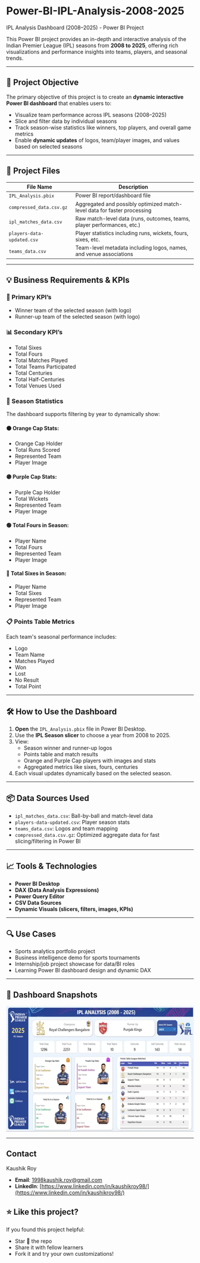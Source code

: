 # Power-BI-IPL-Analysis-2008-2025

IPL Analysis Dashboard (2008–2025) - Power BI Project

This Power BI project provides an in-depth and interactive analysis of the Indian Premier League (IPL) seasons from **2008 to 2025**, offering rich visualizations and performance insights into teams, players, and seasonal trends.

---

## 📌 Project Objective

The primary objective of this project is to create an **dynamic interactive Power BI dashboard** that enables users to:
- Visualize team performance across IPL seasons (2008–2025)
- Slice and filter data by individual seasons
- Track season-wise statistics like winners, top players, and overall game metrics
- Enable **dynamic updates** of logos, team/player images, and values based on selected seasons

---

## 📁 Project Files

| File Name                   | Description                                                                 |
|----------------------------|-----------------------------------------------------------------------------|
| `IPL_Analysis.pbix`        | Power BI report/dashboard file                                             |
| `compressed_data.csv.gz`   | Aggregated and possibly optimized match-level data for faster processing   |
| `ipl_matches_data.csv`     | Raw match-level data (runs, outcomes, teams, player performances, etc.)    |
| `players-data-updated.csv` | Player statistics including runs, wickets, fours, sixes, etc.              |
| `teams_data.csv`           | Team-level metadata including logos, names, and venue associations         |

---

## 💡 Business Requirements & KPIs

### 🎯 Primary KPI’s
- Winner team of the selected season (with logo)
- Runner-up team of the selected season (with logo)

### 📊 Secondary KPI’s
- Total Sixes
- Total Fours
- Total Matches Played
- Total Teams Participated
- Total Centuries
- Total Half-Centuries
- Total Venues Used

### 📌 Season Statistics
The dashboard supports filtering by year to dynamically show:

#### 🟠 Orange Cap Stats:
- Orange Cap Holder
- Total Runs Scored
- Represented Team
- Player Image

#### 🟣 Purple Cap Stats:
- Purple Cap Holder
- Total Wickets
- Represented Team
- Player Image

#### 🟢 Total Fours in Season:
- Player Name
- Total Fours
- Represented Team
- Player Image

#### 🔵 Total Sixes in Season:
- Player Name
- Total Sixes
- Represented Team
- Player Image

### 📋 Points Table Metrics
Each team's seasonal performance includes:
- Logo
- Team Name
- Matches Played
- Won
- Lost
- No Result
- Total Point

---

## 🛠️ How to Use the Dashboard

1. **Open** the `IPL_Analysis.pbix` file in Power BI Desktop.
2. Use the **IPL Season slicer** to choose a year from 2008 to 2025.
3. View:
   - Season winner and runner-up logos
   - Points table and match results
   - Orange and Purple Cap players with images and stats
   - Aggregated metrics like sixes, fours, centuries
4. Each visual updates dynamically based on the selected season.

---

## 📦 Data Sources Used

- `ipl_matches_data.csv`: Ball-by-ball and match-level data
- `players-data-updated.csv`: Player season stats
- `teams_data.csv`: Logos and team mapping
- `compressed_data.csv.gz`: Optimized aggregate data for fast slicing/filtering in Power BI

---

## 📈 Tools & Technologies

- **Power BI Desktop**
- **DAX (Data Analysis Expressions)**
- **Power Query Editor**
- **CSV Data Sources**
- **Dynamic Visuals (slicers, filters, images, KPIs)**

---

## 🔍 Use Cases

- Sports analytics portfolio project
- Business intelligence demo for sports tournaments
- Internship/job project showcase for data/BI roles
- Learning Power BI dashboard design and dynamic DAX

---

## 📸 Dashboard Snapshots


![Dashboard](https://github.com/kaushikroy98/Power-BI-IPL-Analysis-2008-2025/blob/main/Dashboard%20Image.png)

---

## Contact

Kaushik Roy
- **Email**: 1998kaushik.roy@gmail.com
- **LinkedIn**: [https://www.linkedin.com/in/kaushikroy98/](https://www.linkedin.com/in/kaushikroy98/)


## ⭐ Like this project?

If you found this project helpful:
- Star 🌟 the repo
- Share it with fellow learners
- Fork it and try your own customizations!
